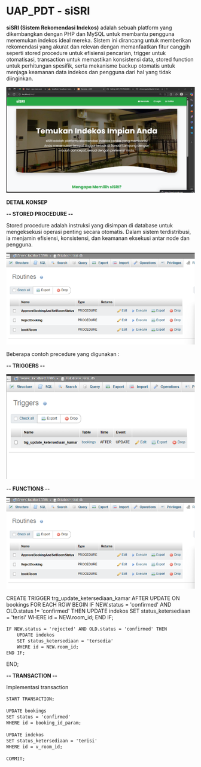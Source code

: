# UAP_PDT - siSRI
**siSRI (Sistem Rekomendasi Indekos)** adalah sebuah platform yang dikembangkan dengan PHP dan MySQL untuk membantu pengguna menemukan indekos ideal mereka. Sistem ini dirancang untuk memberikan rekomendasi yang akurat dan relevan dengan memanfaatkan fitur canggih seperti stored procedure untuk efisiensi pencarian, trigger untuk otomatisasi, transaction untuk memastikan konsistensi data, stored function untuk perhitungan spesifik, serta mekanisme backup otomatis untuk menjaga keamanan data indekos dan pengguna dari hal yang tidak diinginkan.

<img src="assets/img/siSri.png" alt="Tampilan Web" width="1000">

**DETAIL KONSEP**

**-- STORED PROCEDURE --**

Stored procedure adalah instruksi yang disimpan di database untuk mengeksekusi operasi penting secara otomatis. Dalam sistem terdistribusi, ia menjamin efisiensi, konsistensi, dan keamanan eksekusi antar node dan pengguna.


<img src="assets/img/procedure.png" alt="Procedure" width="600">

Beberapa contoh precedure yang digunakan :


**-- TRIGGERS --**

<img src="assets/img/Trigger.png" alt="Procedure" width="600">


**-- FUNCTIONS --**


<img src="assets/img/procedure.png" alt="Procedure" width="600">

CREATE TRIGGER trg_update_ketersediaan_kamar
AFTER UPDATE ON bookings
FOR EACH ROW
BEGIN
    IF NEW.status = 'confirmed' AND OLD.status != 'confirmed' THEN
        UPDATE indekos
        SET status_ketersediaan = 'terisi'
        WHERE id = NEW.room_id;
    END IF;

    IF NEW.status = 'rejected' AND OLD.status = 'confirmed' THEN
        UPDATE indekos
        SET status_ketersediaan = 'tersedia'
        WHERE id = NEW.room_id;
    END IF;
END;



**-- TRANSACTION --**

Implementasi transaction

    START TRANSACTION;
    
    UPDATE bookings
    SET status = 'confirmed'
    WHERE id = booking_id_param;
    
    UPDATE indekos
    SET status_ketersediaan = 'terisi'
    WHERE id = v_room_id;
    
    COMMIT;


